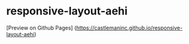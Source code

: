 # responsive-layout-aehi

[Preview on Github Pages] (https://castlemaninc.github.io/responsive-layout-aehi)